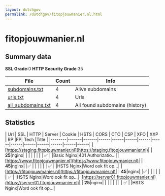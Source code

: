 ```yaml
---
layout: dutchgov
permalink: /dutchgov/fitopjouwmanier.nl.html
---
```



# fitopjouwmanier.nl
## Summary data


**SSL Grade**:0
**HTTP Security Grade**:35


| File       | Count | Info |
|------------|-------|------|
|[subdomains.txt](/data/fitopjouwmanier.nl/subdomains.txt)|4|Alive subdomains|
|[urls.txt](/data/fitopjouwmanier.nl/urls.txt)|4|Urls|
|[all_subdomains.txt](/data/fitopjouwmanier.nl/all_subdomains.txt)|4|All found subdomains (history)|


## Statistics


| Url | SSL | HTTP | Server | Cookie | HSTS | CORS | CTO | CSP | XFO | XXP | RP |FP| Tech |Title |
|--------|-------|-------|------|------|------|------|------|------|------|------|------|------|------|
|[https://staging.fitopjouwmanier.nl](https://staging.fitopjouwmanier.nl)| | **25**|nginx| | | | | | | | :white_check_mark: | |Basic Nginx|401 Authorizatio...|
|[https://www.fitopjouwmanier.nl](https://www.fitopjouwmanier.nl)| | **45**|nginx| |:white_check_mark: | | | | | | :white_check_mark: | |HSTS Nginx|Word ook fit op...|
|[https://fitopjouwmanier.nl](https://fitopjouwmanier.nl)| | **45**|nginx| |:white_check_mark: | | | | | | :white_check_mark: | |HSTS Nginx|Word ook fit op...|
|[https://server01.fitopjouwmanier.nl](https://server01.fitopjouwmanier.nl)| | **25**|nginx| | | | | | | | :white_check_mark: | |HSTS Nginx|Word ook fit op...|